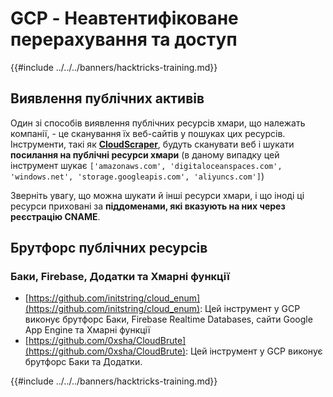 # GCP - Неавтентифіковане перерахування та доступ

{{#include ../../../banners/hacktricks-training.md}}

## Виявлення публічних активів

Один зі способів виявлення публічних ресурсів хмари, що належать компанії, - це сканування їх веб-сайтів у пошуках цих ресурсів. Інструменти, такі як [**CloudScraper**](https://github.com/jordanpotti/CloudScraper), будуть сканувати веб і шукати **посилання на публічні ресурси хмари** (в даному випадку цей інструмент шукає `['amazonaws.com', 'digitaloceanspaces.com', 'windows.net', 'storage.googleapis.com', 'aliyuncs.com']`)

Зверніть увагу, що можна шукати й інші ресурси хмари, і що іноді ці ресурси приховані за **піддоменами, які вказують на них через реєстрацію CNAME**.

## Брутфорс публічних ресурсів

### Баки, Firebase, Додатки та Хмарні функції

- [https://github.com/initstring/cloud_enum](https://github.com/initstring/cloud_enum): Цей інструмент у GCP виконує брутфорс Баки, Firebase Realtime Databases, сайти Google App Engine та Хмарні функції
- [https://github.com/0xsha/CloudBrute](https://github.com/0xsha/CloudBrute): Цей інструмент у GCP виконує брутфорс Баки та Додатки.

{{#include ../../../banners/hacktricks-training.md}}

